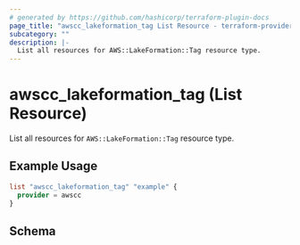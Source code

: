 ```yaml
---
# generated by https://github.com/hashicorp/terraform-plugin-docs
page_title: "awscc_lakeformation_tag List Resource - terraform-provider-awscc"
subcategory: ""
description: |-
  List all resources for AWS::LakeFormation::Tag resource type.
---
```


# awscc_lakeformation_tag (List Resource)

List all resources for `AWS::LakeFormation::Tag` resource type.

## Example Usage

```terraform
list "awscc_lakeformation_tag" "example" {
  provider = awscc
}
```

<!-- schema generated by tfplugindocs -->
## Schema
